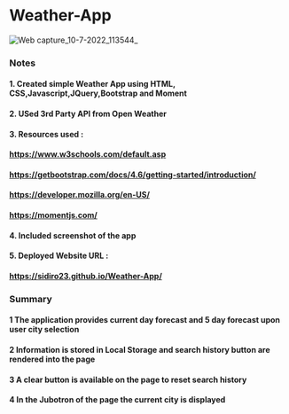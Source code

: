# Weather-App
![Web capture_10-7-2022_113544_](https://user-images.githubusercontent.com/106550353/178153669-05974bf2-96fa-4f92-b37f-41b217f94299.jpeg)
### Notes
#### 1. Created simple Weather App using HTML, CSS,Javascript,JQuery,Bootstrap and Moment
#### 2. USed 3rd Party API from Open Weather
#### 3. Resources used :
#### https://www.w3schools.com/default.asp
#### https://getbootstrap.com/docs/4.6/getting-started/introduction/
#### https://developer.mozilla.org/en-US/
#### https://momentjs.com/
#### 4. Included screenshot of the app
#### 5. Deployed Website URL :
#### https://sidiro23.github.io/Weather-App/

### Summary
#### 1 The application provides current day forecast and 5 day forecast upon user city selection
#### 2 Information is stored in Local Storage and search history button are rendered into the page
#### 3 A clear button is available on the page to reset search history
#### 4 In the Jubotron of the page the current city is displayed 

